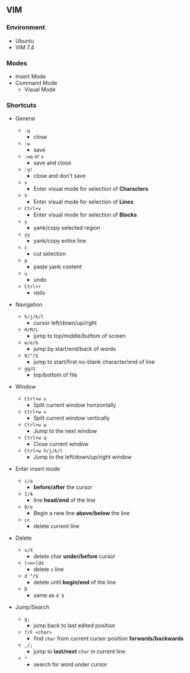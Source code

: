 ## VIM
    
### Environment
* Ubuntu
* VIM 7.4

### Modes
* Insert Mode
* Command Mode
    * Visual Mode

### Shortcuts
* General
    * `:q`
        * close
    * `:w`
        * save
    * `:wq` or `x`
        * save and close
    * `:q!`
        * close and don't save
    * `v`
        * Enter visual mode for selection of **Characters**
    * `V`
        * Enter visual mode for selection of **Lines**
    * `Ctrl+v`
        * Enter visual mode for selection of **Blocks**
    * `y`
        * yank/copy selected region
    * `yy`
        * yank/copy entire line
    * `c`
        * cut selection
    * `p`
        * paste yank content 
    * `u`
        * undo
    * `Ctrl+r`
        * redo
* Navigation
    * `h/j/k/l`
        * cursor left/down/up/right
    * `H/M/L`
        * jump to top/middle/buttom of screen
    * `w/e/b`
        * jump by start/end/back of words
    * `0/^/$`
        * jump to start/first no-blank character/end of line
    * `gg/G`
        * top/bottom of file
        
* Window
    * `Ctrl+w s`
        * Split current window horizontally
    * `Ctrl+w v`
        * Split current window vertically
    * `Ctrl+w w`
        * Jump to the next window
    * `Ctrl+w q`
        * Close current window
    * `Ctrl+w h/j/k/l`
        * Jump to the left/down/up/right window
* Enter insert mode
    * `i/a`
        * **before/after** the cursor
    * `I/A`
        * line **head/end** of the line
    * `O/o`
        * Begin a new line **above/below** the line
    * `cc`
        * delete current line
* Delete
    * `x/X`
        * delete char **under/before** cursor
    * `[<n>]dd`
        * delete `n` line
    * `d ^/$`
        * delete until **begin/end** of the line
    * `D`
        * same as `d $`
* Jump/Search
    * `g;`
        * jump back to last edited position
    * `f/F <char>`
        * find `char` from current cursor position **forwards/backwards**
    * `,/;`
        * jump to **last/next** `char` in current line
    * `*`
        * search for word under cursor
